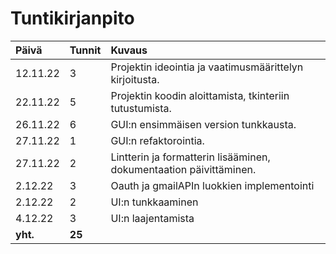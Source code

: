# Tuntikirjanpito

| Päivä | Tunnit | Kuvaus |
| :----|:-----| :-----|
|12.11.22| 3 | Projektin ideointia ja vaatimusmäärittelyn kirjoitusta. |
|22.11.22| 5 | Projektin koodin aloittamista, tkinteriin tutustumista. |
|26.11.22| 6 | GUI:n ensimmäisen version tunkkausta. |
|27.11.22| 1 | GUI:n refaktorointia. |
|27.11.22| 2 | Lintterin ja formatterin lisääminen, dokumentaation päivittäminen. |
|2.12.22| 3 | Oauth ja gmailAPIn luokkien implementointi |
|2.12.22| 2 | UI:n tunkkaaminen |
|4.12.22| 3 | UI:n laajentamista |
| **yht.** | **25** | 
